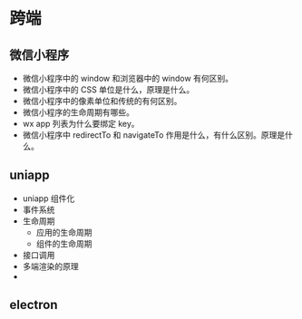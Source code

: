 # 跨端

## 微信小程序

- 微信小程序中的 window 和浏览器中的 window 有何区别。
- 微信小程序中的 CSS 单位是什么，原理是什么。
- 微信小程序中的像素单位和传统的有何区别。
- 微信小程序的生命周期有哪些。
- wx app 列表为什么要绑定 key。
- 微信小程序中 redirectTo 和 navigateTo 作用是什么，有什么区别。原理是什么。


## uniapp

- uniapp 组件化
- 事件系统
- 生命周期  
  - 应用的生命周期
  - 组件的生命周期
- 接口调用
- 多端渲染的原理
- 



## electron 


